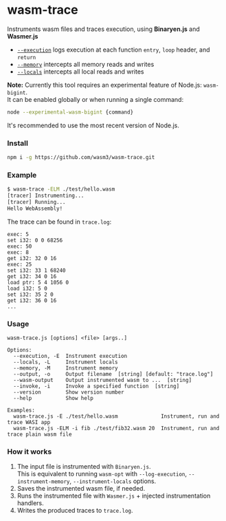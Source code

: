 # wasm-trace
Instruments wasm files and traces execution, using **Binaryen.js** and **Wasmer.js**

- [`--execution`](https://github.com/WebAssembly/binaryen/blob/master/src/passes/LogExecution.cpp) logs execution at each function `entry`, `loop` header, and `return`
- [`--memory`](https://github.com/WebAssembly/binaryen/blob/master/src/passes/InstrumentMemory.cpp) intercepts all memory reads and writes
- [`--locals`](https://github.com/WebAssembly/binaryen/blob/master/src/passes/InstrumentLocals.cpp) intercepts all local reads and writes

**Note:** Currently this tool requires an experimental feature of Node.js: `wasm-bigint`.  
It can be enabled globally or when running a single command:
```sh
node --experimental-wasm-bigint {command}
```
It's recommended to use the most recent version of Node.js.

### Install

```sh
npm i -g https://github.com/wasm3/wasm-trace.git
```

### Example

```sh
$ wasm-trace -ELM ./test/hello.wasm
[tracer] Instrumenting...
[tracer] Running...
Hello WebAssembly!
```
The trace can be found in `trace.log`:
```log
exec: 5
set i32: 0 0 68256
exec: 50
exec: 8
get i32: 32 0 16
exec: 25
set i32: 33 1 68240
get i32: 34 0 16
load ptr: 5 4 1056 0
load i32: 5 0
set i32: 35 2 0
get i32: 36 0 16
...
```

### Usage

```Log
wasm-trace.js [options] <file> [args..]

Options:
  --execution, -E  Instrument execution
  --locals, -L     Instrument locals
  --memory, -M     Instrument memory
  --output, -o     Output filename  [string] [default: "trace.log"]
  --wasm-output    Output instrumented wasm to ...  [string]
  --invoke, -i     Invoke a specified function  [string]
  --version        Show version number
  --help           Show help

Examples:
  wasm-trace.js -E ./test/hello.wasm              Instrument, run and trace WASI app
  wasm-trace.js -ELM -i fib ./test/fib32.wasm 20  Instrument, run and trace plain wasm file
```

### How it works

1. The input file is instrumented with `Binaryen.js`.  
   This is equivalent to running `wasm-opt` with `--log-execution`, `--instrument-memory`, `--instrument-locals` options.
2. Saves the instrumented wasm file, if needed.
3. Runs the instrumented file with `Wasmer.js` + injected instrumentation handlers.
4. Writes the produced traces to `trace.log`.

